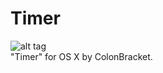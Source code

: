 # Timer
![alt tag](https://colonbracketstudio.files.wordpress.com/2016/07/icon_512x5122x2.png?w=250&h=150) <br />
"Timer" for OS X by ColonBracket. 
